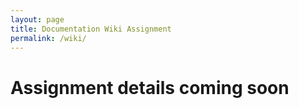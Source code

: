 ```yaml
---
layout: page
title: Documentation Wiki Assignment
permalink: /wiki/
---
```



# Assignment details coming soon